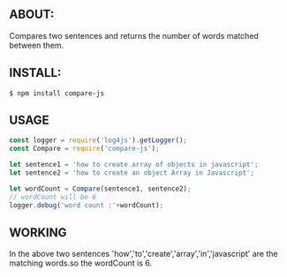 ## ABOUT: ##

  Compares two sentences and returns the number of words matched between them.

## INSTALL: ##

  `$ npm install compare-js`

## USAGE ##

``` javascript
const logger = require('log4js').getLogger();
const Compare = require('compare-js');

let sentence1 = 'how to create array of objects in javascript';
let sentence2 = 'how to create an object Array in Javascript';

let wordCount = Compare(sentence1, sentence2);
// wordCount will be 6
logger.debug('word count :'+wordCount);
```
## WORKING ##

  In the above two sentences 'how','to','create','array','in','javascript' are the matching words.so the wordCount is 6.
